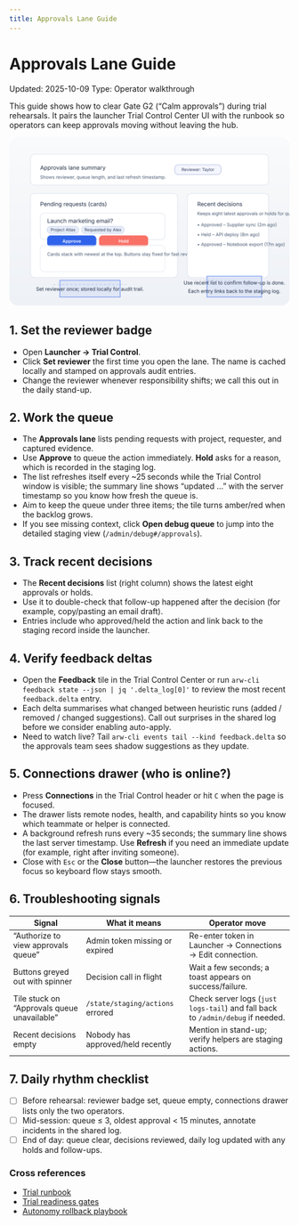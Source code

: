 ```yaml
---
title: Approvals Lane Guide
---
```


# Approvals Lane Guide

Updated: 2025-10-09
Type: Operator walkthrough

This guide shows how to clear Gate G2 (“Calm approvals”) during trial rehearsals. It pairs the launcher Trial Control Center UI with the runbook so operators can keep approvals moving without leaving the hub.

![Approvals lane layout](../../images/approvals_lane.svg)

## 1. Set the reviewer badge

- Open **Launcher → Trial Control**.
- Click **Set reviewer** the first time you open the lane. The name is cached locally and stamped on approvals audit entries.
- Change the reviewer whenever responsibility shifts; we call this out in the daily stand-up.

## 2. Work the queue

- The **Approvals lane** lists pending requests with project, requester, and captured evidence.
- Use **Approve** to queue the action immediately. **Hold** asks for a reason, which is recorded in the staging log.
- The list refreshes itself every ~25 seconds while the Trial Control window is visible; the summary line shows “updated …” with the server timestamp so you know how fresh the queue is.
- Aim to keep the queue under three items; the tile turns amber/red when the backlog grows.
- If you see missing context, click **Open debug queue** to jump into the detailed staging view (`/admin/debug#/approvals`).

## 3. Track recent decisions

- The **Recent decisions** list (right column) shows the latest eight approvals or holds.
- Use it to double-check that follow-up happened after the decision (for example, copy/pasting an email draft).
- Entries include who approved/held the action and link back to the staging record inside the launcher.

## 4. Verify feedback deltas

- Open the **Feedback** tile in the Trial Control Center or run `arw-cli feedback state --json | jq '.delta_log[0]'` to review the most recent `feedback.delta` entry.
- Each delta summarises what changed between heuristic runs (added / removed / changed suggestions). Call out surprises in the shared log before we consider enabling auto-apply.
- Need to watch live? Tail `arw-cli events tail --kind feedback.delta` so the approvals team sees shadow suggestions as they update.

## 5. Connections drawer (who is online?)

- Press **Connections** in the Trial Control header or hit `C` when the page is focused.
- The drawer lists remote nodes, health, and capability hints so you know which teammate or helper is connected.
- A background refresh runs every ~35 seconds; the summary line shows the last server timestamp. Use **Refresh** if you need an immediate update (for example, right after inviting someone).
- Close with `Esc` or the **Close** button—the launcher restores the previous focus so keyboard flow stays smooth.

## 6. Troubleshooting signals

| Signal | What it means | Operator move |
| --- | --- | --- |
| “Authorize to view approvals queue” | Admin token missing or expired | Re-enter token in Launcher → Connections → Edit connection. |
| Buttons greyed out with spinner | Decision call in flight | Wait a few seconds; a toast appears on success/failure. |
| Tile stuck on “Approvals queue unavailable” | `/state/staging/actions` errored | Check server logs (`just logs-tail`) and fall back to `/admin/debug` if needed. |
| Recent decisions empty | Nobody has approved/held recently | Mention in stand-up; verify helpers are staging actions. |

## 7. Daily rhythm checklist

- ☐ Before rehearsal: reviewer badge set, queue empty, connections drawer lists only the two operators.
- ☐ Mid-session: queue ≤ 3, oldest approval < 15 minutes, annotate incidents in the shared log.
- ☐ End of day: queue clear, decisions reviewed, daily log updated with any holds and follow-ups.

### Cross references

- [Trial runbook](../trial_runbook.md)
- [Trial readiness gates](../trial_readiness.md)
- [Autonomy rollback playbook](autonomy_rollback_playbook.md)

